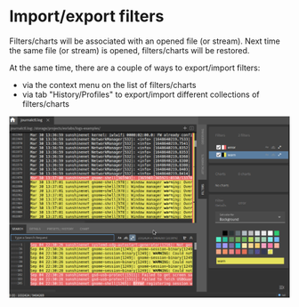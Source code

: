 # Import/export filters

Filters/charts will be associated with an opened file (or stream). Next time the same file (or stream) is opened, filters/charts will be restored.

At the same time, there are a couple of ways to export/import filters:

- via the context menu on the list of filters/charts
- via tab "History/Profiles" to export/import different collections of filters/charts

![Import/Export](./importing.gif)
